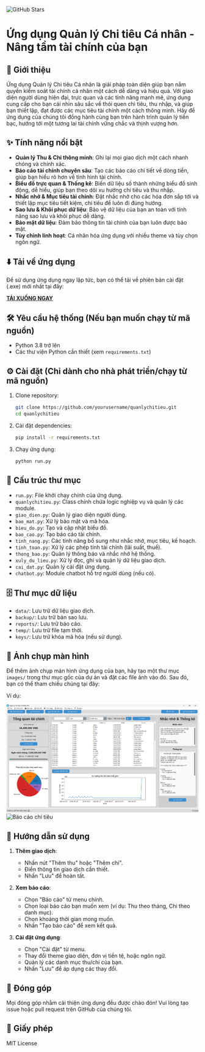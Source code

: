 ![GitHub Stars](https://img.shields.io/github/stars/Chieenslee/Quan_ly_chi_tieu?style=social)

# Ứng dụng Quản lý Chi tiêu Cá nhân - Nâng tầm tài chính của bạn

## 🚀 Giới thiệu

Ứng dụng Quản lý Chi tiêu Cá nhân là giải pháp toàn diện giúp bạn nắm quyền kiểm soát tài chính cá nhân một cách dễ dàng và hiệu quả. Với giao diện người dùng hiện đại, trực quan và các tính năng mạnh mẽ, ứng dụng cung cấp cho bạn cái nhìn sâu sắc về thói quen chi tiêu, thu nhập, và giúp bạn thiết lập, đạt được các mục tiêu tài chính một cách thông minh. Hãy để ứng dụng của chúng tôi đồng hành cùng bạn trên hành trình quản lý tiền bạc, hướng tới một tương lai tài chính vững chắc và thịnh vượng hơn.

## ✨ Tính năng nổi bật

-   **Quản lý Thu & Chi thông minh**: Ghi lại mọi giao dịch một cách nhanh chóng và chính xác.
-   **Báo cáo tài chính chuyên sâu**: Tạo các báo cáo chi tiết về dòng tiền, giúp bạn hiểu rõ hơn về tình hình tài chính.
-   **Biểu đồ trực quan & Thống kê**: Biến dữ liệu số thành những biểu đồ sinh động, dễ hiểu, giúp bạn theo dõi xu hướng chi tiêu và thu nhập.
-   **Nhắc nhở & Mục tiêu tài chính**: Đặt nhắc nhở cho các hóa đơn sắp tới và thiết lập mục tiêu tiết kiệm, chi tiêu để luôn đi đúng hướng.
-   **Sao lưu & Khôi phục dữ liệu**: Bảo vệ dữ liệu của bạn an toàn với tính năng sao lưu và khôi phục dễ dàng.
-   **Bảo mật dữ liệu**: Đảm bảo thông tin tài chính của bạn luôn được bảo mật.
-   **Tùy chỉnh linh hoạt**: Cá nhân hóa ứng dụng với nhiều theme và tùy chọn ngôn ngữ.

## ⬇️ Tải về ứng dụng

Để sử dụng ứng dụng ngay lập tức, bạn có thể tải về phiên bản cài đặt (.exe) mới nhất tại đây:

**[TẢI XUỐNG NGAY](ĐIỀN_LIÊN_KẾT_TẢI_VỀ_FILE_EXE_CỦA_BẠN_VÀO_ĐÂY)**

## 🛠️ Yêu cầu hệ thống (Nếu bạn muốn chạy từ mã nguồn)

-   Python 3.8 trở lên
-   Các thư viện Python cần thiết (xem `requirements.txt`)

## ⚙️ Cài đặt (Chỉ dành cho nhà phát triển/chạy từ mã nguồn)

1.  Clone repository:
    ```bash
    git clone https://github.com/yourusername/quanlychitieu.git
    cd quanlychitieu
    ```

2.  Cài đặt dependencies:
    ```bash
    pip install -r requirements.txt
    ```

3.  Chạy ứng dụng:
    ```bash
    python run.py
    ```

## 📂 Cấu trúc thư mục

-   `run.py`: File khởi chạy chính của ứng dụng.
-   `quanlychitieu.py`: Class chính chứa logic nghiệp vụ và quản lý các module.
-   `giao_dien.py`: Quản lý giao diện người dùng.
-   `bao_mat.py`: Xử lý bảo mật và mã hóa.
-   `bieu_do.py`: Tạo và cập nhật biểu đồ.
-   `bao_cao.py`: Tạo báo cáo tài chính.
-   `tinh_nang.py`: Các tính năng bổ sung như nhắc nhở, mục tiêu, kế hoạch.
-   `tinh_toan.py`: Xử lý các phép tính tài chính (lãi suất, thuế).
-   `thong_bao.py`: Quản lý thông báo và nhắc nhở hệ thống.
-   `xuly_du_lieu.py`: Xử lý đọc, ghi và quản lý dữ liệu giao dịch.
-   `cai_dat.py`: Quản lý cài đặt ứng dụng.
-   `chatbot.py`: Module chatbot hỗ trợ người dùng (nếu có).

## 🗄️ Thư mục dữ liệu

-   `data/`: Lưu trữ dữ liệu giao dịch.
-   `backup/`: Lưu trữ bản sao lưu.
-   `reports/`: Lưu trữ báo cáo.
-   `temp/`: Lưu trữ file tạm thời.
-   `keys/`: Lưu trữ khóa mã hóa (nếu sử dụng).

## 📸 Ảnh chụp màn hình

Để thêm ảnh chụp màn hình ứng dụng của bạn, hãy tạo một thư mục `images/` trong thư mục gốc của dự án và đặt các file ảnh vào đó. Sau đó, bạn có thể tham chiếu chúng tại đây:

Ví dụ:

![Màn hình chính](images/main_screen.png)
![Báo cáo chi tiêu](images/expense_report.png)

## 📖 Hướng dẫn sử dụng

1.  **Thêm giao dịch**:
    -   Nhấn nút "Thêm thu" hoặc "Thêm chi".
    -   Điền thông tin giao dịch cần thiết.
    -   Nhấn "Lưu" để hoàn tất.

2.  **Xem báo cáo**:
    -   Chọn "Báo cáo" từ menu chính.
    -   Chọn loại báo cáo bạn muốn xem (ví dụ: Thu theo tháng, Chi theo danh mục).
    -   Chọn khoảng thời gian mong muốn.
    -   Nhấn "Tạo báo cáo" để xem kết quả.

3.  **Cài đặt ứng dụng**:
    -   Chọn "Cài đặt" từ menu.
    -   Thay đổi theme giao diện, đơn vị tiền tệ, hoặc ngôn ngữ.
    -   Quản lý các danh mục thu/chi của bạn.
    -   Nhấn "Lưu" để áp dụng các thay đổi.

## 🤝 Đóng góp

Mọi đóng góp nhằm cải thiện ứng dụng đều được chào đón! Vui lòng tạo issue hoặc pull request trên GitHub của chúng tôi.

## 📄 Giấy phép

MIT License 